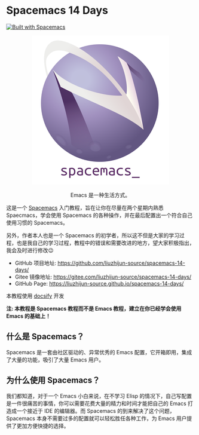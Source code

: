 # Spacemacs 14 Days

[![Built with Spacemacs](https://cdn.rawgit.com/syl20bnr/spacemacs/442d025779da2f62fc86c2082703697714db6514/assets/spacemacs-badge.svg)](https://develop.spacemacs.org)

<p align=center><img src="images/title2.png"></p>

<div align=center>Emacs 是一种生活方式。</div>

这是一个 [Spacemacs](https://develop.spacemacs.org/) 入门教程，旨在让你在尽量在两个星期内熟悉 Spaecmacs，学会使用 Spacemacs 的各种操作，并在最后配置出一个符合自己使用习惯的 Spacemacs。

另外，作者本人也是一个 Spacemacs 的初学者，所以这不但是大家的学习过程，也是我自己的学习过程，教程中的错误和需要改进的地方，望大家积极指出，我会及时进行修改😉

- GitHub 项目地址: <https://github.com/liuzhijun-source/spacemacs-14-days/></br>
- Gitee 镜像地址:  <https://gitee.com/liuzhijun-source/spacemacs-14-days/></br>
- GitHub Page: <https://liuzhijun-source.github.io/spacemacs-14-days/>

本教程使用 [docsify](https://docsify.js.org/#/) 开发

**注: 本教程是 Spacemacs 教程而不是 Emacs 教程，建立在你已经学会使用 Emacs 的基础上！**

## 什么是 Spacemacs？

Spacemacs 是一套由社区驱动的、异常优秀的 Emacs 配置，它开箱即用，集成了大量的功能，吸引了大量 Emacs 用户。

## 为什么使用 Spacemacs？

我们都知道，对于一个 Emacs 小白来说，在不学习 Elisp 的情况下，自己写配置是一件很痛苦的事情，你可以需要花费大量的精力和时间才能把自己的 Emacs 打造成一个接近于 IDE 的编辑器。而 Spacemacs 的到来解决了这个问题，Spacemacs 本身不需要过多的配置就可以轻松胜任各种工作，为 Emacs 用户提供了更加方便快捷的选择。